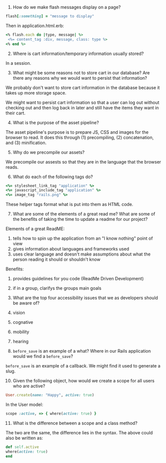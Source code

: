 1. How do we make flash messages display on a page?

```ruby
flash[:something] = "message to display"
```

Then in application.html.erb:

```ruby
<% flash.each do |type, message| %>
 <%= content_tag :div, message, class: type %>
<% end %>
```

2. Where is cart information/temporary information usually stored?

In a session.

3. What might be some reasons not to store cart in our database? Are there any reasons why we would want to persist that information?

We probably don't want to store cart information in the database because it takes up more storage space.
	
We might want to persist cart information so that a user can log out without checking out and then log back in later and still have the items they want in their cart.

4. What is the purpose of the asset pipeline?

The asset pipeline's purpose is to prepare JS, CSS and images for the browser to read. It does this through (1) precompiling, (2) concatenation, and (3) minification.

5. Why do we precompile our assets?

We precompile our assests so that they are in the language that the browser reads.

6. What do each of the following tags do?

```ruby 
<%= stylesheet_link_tag "application" %>
<%= javascript_include_tag "application" %>
<%= image_tag "rails.png" %>
```

These helper tags format what is put into them as HTML code.

7. What are some of the elements of a great read me? What are some of the benefits of taking the time to update a readme for our project?

Elements of a great ReadME:
1. tells how to spin up the application from an "I know nothing" point of view
2. gives information about languages and frameworks used
3. uses clear language and doesn't make assumptions about what the person reading it should or shouldn't know

Benefits:
1. provides guidelines for you code (ReadMe Driven Development)
2. if in a group, clarifys the groups main goals

8. What are the top four accessibility issues that we as developers should be aware of?

1. vision
2. cognative
3. mobility
4. hearing

9. `before_save` is an example of a what? Where in our Rails application would we find a `before_save`?

`before_save` is an example of a callback. We might find it used to generate a slug.

10. Given the following object, how would we create a scope for all users who are active?

```ruby 
User.create(name: "Happy", active: true)
```

In the User model:
	
```ruby
scope :active, => { where(active: true) }
```

11. What is the difference between a scope and a class method?

The two are the same, the difference lies in the syntax. The above could also be written as:

```ruby
def self.active
where(active: true)
end
```

